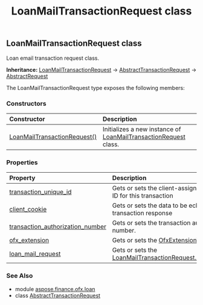 ﻿---
title: LoanMailTransactionRequest class
second_title: Aspose.Finance for Python via .NET API References
description: 
type: docs
weight: 140
url: /python-net/aspose.finance.ofx.loan/loanmailtransactionrequest/
is_root: false
---

## LoanMailTransactionRequest class

Loan email transaction request class.



**Inheritance:** [LoanMailTransactionRequest](/finance/python-net/aspose.finance.ofx.loan/loanmailtransactionrequest) → 
[AbstractTransactionRequest](/finance/python-net/aspose.finance.ofx/abstracttransactionrequest) → 
[AbstractRequest](/finance/python-net/aspose.finance.ofx/abstractrequest)



The LoanMailTransactionRequest type exposes the following members:

### Constructors
| Constructor | Description |
| :- | :- |
| [LoanMailTransactionRequest()](/finance/python-net/aspose.finance.ofx.loan/loanmailtransactionrequest/__init__/#) | Initializes a new instance of [LoanMailTransactionRequest](/finance/python-net/aspose.finance.ofx.loan/loanmailtransactionrequest) class. |


### Properties
| Property | Description |
| :- | :- |
| [transaction_unique_id](/finance/python-net/aspose.finance.ofx.loan/loanmailtransactionrequest/transaction_unique_id) | Gets or sets the client-assigned globally unique ID for this transaction |
| [client_cookie](/finance/python-net/aspose.finance.ofx.loan/loanmailtransactionrequest/client_cookie) | Gets or sets the data to be echoed in the transaction response |
| [transaction_authorization_number](/finance/python-net/aspose.finance.ofx.loan/loanmailtransactionrequest/transaction_authorization_number) | Gets or sets the transaction authorization number. |
| [ofx_extension](/finance/python-net/aspose.finance.ofx.loan/loanmailtransactionrequest/ofx_extension) | Gets or sets the [OfxExtensionType](/finance/python-net/aspose.finance.ofx/ofxextensiontype). |
| [loan_mail_request](/finance/python-net/aspose.finance.ofx.loan/loanmailtransactionrequest/loan_mail_request) | Gets or sets the [LoanMailTransactionRequest.loan_mail_request](/finance/python-net/aspose.finance.ofx.loan/loanmailtransactionrequest#loan_mail_request). |


### See Also

* module [aspose.finance.ofx.loan](../)
* class [AbstractTransactionRequest](/finance/python-net/aspose.finance.ofx.loan/abstracttransactionrequest)
